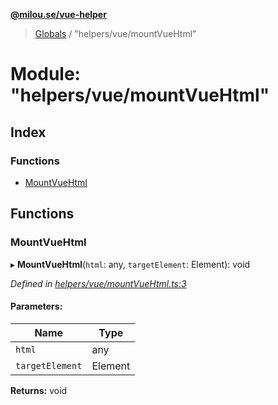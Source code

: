 **[@milou.se/vue-helper](../README.md)**

> [Globals](../globals.md) / "helpers/vue/mountVueHtml"

# Module: "helpers/vue/mountVueHtml"

## Index

### Functions

* [MountVueHtml](_helpers_vue_mountvuehtml_.md#mountvuehtml)

## Functions

### MountVueHtml

▸ **MountVueHtml**(`html`: any, `targetElement`: Element): void

*Defined in [helpers/vue/mountVueHtml.ts:3](https://github.com/milou-se/milou-vue-helper/blob/41b4934/src/helpers/vue/mountVueHtml.ts#L3)*

#### Parameters:

Name | Type |
------ | ------ |
`html` | any |
`targetElement` | Element |

**Returns:** void
